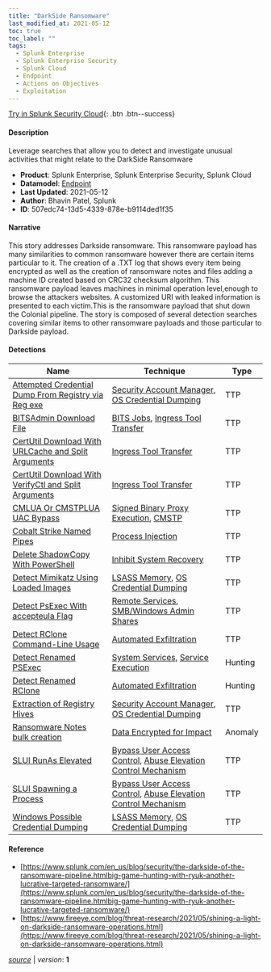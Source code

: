 ```yaml
---
title: "DarkSide Ransomware"
last_modified_at: 2021-05-12
toc: true
toc_label: ""
tags:
  - Splunk Enterprise
  - Splunk Enterprise Security
  - Splunk Cloud
  - Endpoint
  - Actions on Objectives
  - Exploitation
---
```


[Try in Splunk Security Cloud](https://www.splunk.com/en_us/cyber-security.html){: .btn .btn--success}

#### Description

Leverage searches that allow you to detect and investigate unusual activities that might relate to the DarkSide Ransomware

- **Product**: Splunk Enterprise, Splunk Enterprise Security, Splunk Cloud
- **Datamodel**: [Endpoint](https://docs.splunk.com/Documentation/CIM/latest/User/Endpoint)
- **Last Updated**: 2021-05-12
- **Author**: Bhavin Patel, Splunk
- **ID**: 507edc74-13d5-4339-878e-b9114ded1f35

#### Narrative

This story addresses Darkside ransomware. This ransomware payload has many similarities to common ransomware however there are certain items particular to it. The creation of a .TXT log that shows every item being encrypted as well as the creation of ransomware notes and files adding a machine ID created based on CRC32 checksum algorithm. This ransomware payload leaves machines in minimal operation level,enough to browse the attackers websites. A customized URI with leaked information is presented to each victim.This is the ransomware payload that shut down the Colonial pipeline. The story is composed of several detection searches covering similar items to other ransomware payloads and those particular to Darkside payload.

#### Detections

| Name        | Technique   | Type         |
| ----------- | ----------- |--------------|
| [Attempted Credential Dump From Registry via Reg exe](/endpoint/attempted_credential_dump_from_registry_via_reg_exe/) | [Security Account Manager](/tags/#security-account-manager), [OS Credential Dumping](/tags/#os-credential-dumping)| TTP |
| [BITSAdmin Download File](/endpoint/bitsadmin_download_file/) | [BITS Jobs](/tags/#bits-jobs), [Ingress Tool Transfer](/tags/#ingress-tool-transfer)| TTP |
| [CertUtil Download With URLCache and Split Arguments](/endpoint/certutil_download_with_urlcache_and_split_arguments/) | [Ingress Tool Transfer](/tags/#ingress-tool-transfer)| TTP |
| [CertUtil Download With VerifyCtl and Split Arguments](/endpoint/certutil_download_with_verifyctl_and_split_arguments/) | [Ingress Tool Transfer](/tags/#ingress-tool-transfer)| TTP |
| [CMLUA Or CMSTPLUA UAC Bypass](/endpoint/cmlua_or_cmstplua_uac_bypass/) | [Signed Binary Proxy Execution](/tags/#signed-binary-proxy-execution), [CMSTP](/tags/#cmstp)| TTP |
| [Cobalt Strike Named Pipes](/endpoint/cobalt_strike_named_pipes/) | [Process Injection](/tags/#process-injection)| TTP |
| [Delete ShadowCopy With PowerShell](/endpoint/delete_shadowcopy_with_powershell/) | [Inhibit System Recovery](/tags/#inhibit-system-recovery)| TTP |
| [Detect Mimikatz Using Loaded Images](/endpoint/detect_mimikatz_using_loaded_images/) | [LSASS Memory](/tags/#lsass-memory), [OS Credential Dumping](/tags/#os-credential-dumping)| TTP |
| [Detect PsExec With accepteula Flag](/endpoint/detect_psexec_with_accepteula_flag/) | [Remote Services](/tags/#remote-services), [SMB/Windows Admin Shares](/tags/#smb/windows-admin-shares)| TTP |
| [Detect RClone Command-Line Usage](/endpoint/detect_rclone_command-line_usage/) | [Automated Exfiltration](/tags/#automated-exfiltration)| TTP |
| [Detect Renamed PSExec](/endpoint/detect_renamed_psexec/) | [System Services](/tags/#system-services), [Service Execution](/tags/#service-execution)| Hunting |
| [Detect Renamed RClone](/endpoint/detect_renamed_rclone/) | [Automated Exfiltration](/tags/#automated-exfiltration)| Hunting |
| [Extraction of Registry Hives](/endpoint/extraction_of_registry_hives/) | [Security Account Manager](/tags/#security-account-manager), [OS Credential Dumping](/tags/#os-credential-dumping)| TTP |
| [Ransomware Notes bulk creation](/endpoint/ransomware_notes_bulk_creation/) | [Data Encrypted for Impact](/tags/#data-encrypted-for-impact)| Anomaly |
| [SLUI RunAs Elevated](/endpoint/slui_runas_elevated/) | [Bypass User Access Control](/tags/#bypass-user-access-control), [Abuse Elevation Control Mechanism](/tags/#abuse-elevation-control-mechanism)| TTP |
| [SLUI Spawning a Process](/endpoint/slui_spawning_a_process/) | [Bypass User Access Control](/tags/#bypass-user-access-control), [Abuse Elevation Control Mechanism](/tags/#abuse-elevation-control-mechanism)| TTP |
| [Windows Possible Credential Dumping](/endpoint/windows_possible_credential_dumping/) | [LSASS Memory](/tags/#lsass-memory), [OS Credential Dumping](/tags/#os-credential-dumping)| TTP |

#### Reference

* [https://www.splunk.com/en_us/blog/security/the-darkside-of-the-ransomware-pipeline.htmlbig-game-hunting-with-ryuk-another-lucrative-targeted-ransomware/](https://www.splunk.com/en_us/blog/security/the-darkside-of-the-ransomware-pipeline.htmlbig-game-hunting-with-ryuk-another-lucrative-targeted-ransomware/)
* [https://www.fireeye.com/blog/threat-research/2021/05/shining-a-light-on-darkside-ransomware-operations.html](https://www.fireeye.com/blog/threat-research/2021/05/shining-a-light-on-darkside-ransomware-operations.html)



[*source*](https://github.com/splunk/security_content/tree/develop/stories/darkside_ransomware.yml) \| *version*: **1**